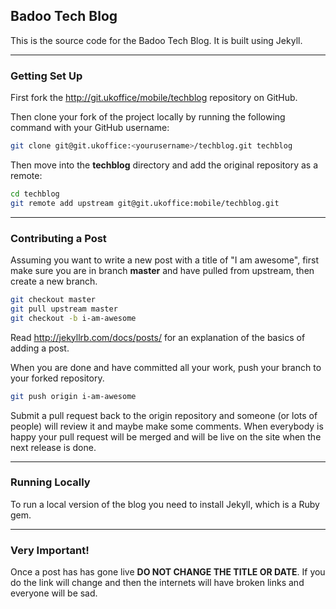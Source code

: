 ## Badoo Tech Blog

This is the source code for the Badoo Tech Blog. It is built using Jekyll.

***

### Getting Set Up

First fork the http://git.ukoffice/mobile/techblog repository on GitHub.

Then clone your fork of the project locally by running the following command with your GitHub username:
```sh
git clone git@git.ukoffice:<yourusername>/techblog.git techblog
```

Then move into the **techblog** directory and add the original repository as a remote:
```sh
cd techblog
git remote add upstream git@git.ukoffice:mobile/techblog.git
```

***

### Contributing a Post

Assuming you want to write a new post with a title of "I am awesome", first make sure you are in branch **master** and have pulled from upstream, then create a new branch.
```sh
git checkout master
git pull upstream master
git checkout -b i-am-awesome
```

Read http://jekyllrb.com/docs/posts/ for an explanation of the basics of adding a post.

When you are done and have committed all your work, push your branch to your forked repository.
```sh
git push origin i-am-awesome
```

Submit a pull request back to the origin repository and someone (or lots of people) will review it and maybe make some comments. When everybody is happy your pull request will be merged and will be live on the site when the next release is done.

***

### Running Locally

To run a local version of the blog you need to install Jekyll, which is a Ruby gem.

***

### Very Important!

Once a post has has gone live **DO NOT CHANGE THE TITLE OR DATE**. If you do the link will change and then the internets will have broken links and everyone will be sad.